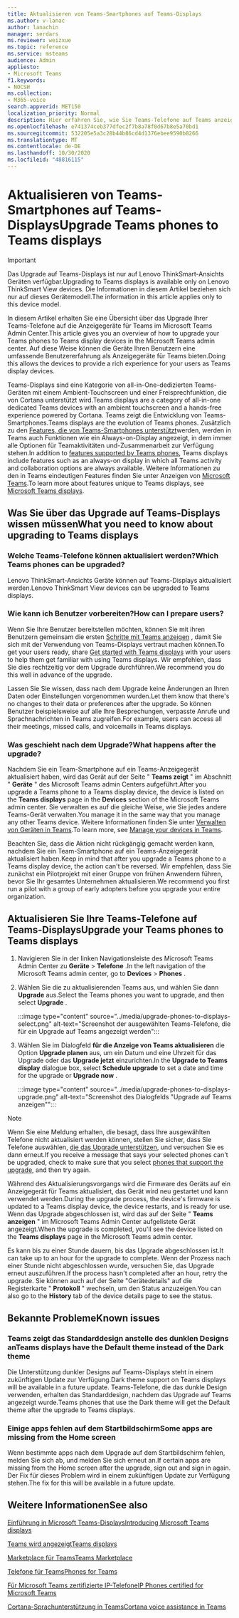 ```yaml
---
title: Aktualisieren von Teams-Smartphones auf Teams-Displays
ms.author: v-lanac
author: lanachin
manager: serdars
ms.reviewer: weizxue
ms.topic: reference
ms.service: msteams
audience: Admin
appliesto:
- Microsoft Teams
f1.keywords:
- NOCSH
ms.collection:
- M365-voice
search.appverid: MET150
localization_priority: Normal
description: Hier erfahren Sie, wie Sie Teams-Telefone auf Teams anzeigen im Microsoft Teams Admin Center aktualisieren.
ms.openlocfilehash: e741374ceb377dfec2f7b8a78f0d67b8e5a70bd1
ms.sourcegitcommit: 532205e5a3c28b44b86cd4d1376ebee9590b8266
ms.translationtype: MT
ms.contentlocale: de-DE
ms.lasthandoff: 10/30/2020
ms.locfileid: "48816115"
---
```

# <a name="upgrade-teams-phones-to-teams-displays"></a><span data-ttu-id="ecb0a-103">Aktualisieren von Teams-Smartphones auf Teams-Displays</span><span class="sxs-lookup"><span data-stu-id="ecb0a-103">Upgrade Teams phones to Teams displays</span></span>

> [!IMPORTANT]
> <span data-ttu-id="ecb0a-104">Das Upgrade auf Teams-Displays ist nur auf Lenovo ThinkSmart-Ansichts Geräten verfügbar.</span><span class="sxs-lookup"><span data-stu-id="ecb0a-104">Upgrading to Teams displays is available only on Lenovo ThinkSmart View devices.</span></span> <span data-ttu-id="ecb0a-105">Die Informationen in diesem Artikel beziehen sich nur auf dieses Gerätemodell.</span><span class="sxs-lookup"><span data-stu-id="ecb0a-105">The information in this article applies only to this device model.</span></span>  

<span data-ttu-id="ecb0a-106">In diesem Artikel erhalten Sie eine Übersicht über das Upgrade Ihrer Teams-Telefone auf die Anzeigegeräte für Teams im Microsoft Teams Admin Center.</span><span class="sxs-lookup"><span data-stu-id="ecb0a-106">This article gives you an overview of how to upgrade your Teams phones to Teams display devices in the Microsoft Teams admin center.</span></span> <span data-ttu-id="ecb0a-107">Auf diese Weise können die Geräte Ihren Benutzern eine umfassende Benutzererfahrung als Anzeigegeräte für Teams bieten.</span><span class="sxs-lookup"><span data-stu-id="ecb0a-107">Doing this allows the devices to provide a rich experience for your users as Teams display devices.</span></span>

<span data-ttu-id="ecb0a-108">Teams-Displays sind eine Kategorie von all-in-One-dedizierten Teams-Geräten mit einem Ambient-Touchscreen und einer Freisprechfunktion, die von Cortana unterstützt wird.</span><span class="sxs-lookup"><span data-stu-id="ecb0a-108">Teams displays are a category of all-in-one dedicated Teams devices with an ambient touchscreen and a hands-free experience powered by Cortana.</span></span> <span data-ttu-id="ecb0a-109">Teams zeigt die Entwicklung von Teams-Smartphones.</span><span class="sxs-lookup"><span data-stu-id="ecb0a-109">Teams displays are the evolution of Teams phones.</span></span> <span data-ttu-id="ecb0a-110">Zusätzlich zu den [Features, die von Teams-Smartphones unterstützt](phones-for-teams.md#features-supported-by-teams-phones)werden, werden in Teams auch Funktionen wie ein Always-on-Display angezeigt, in dem immer alle Optionen für Teamaktivitäten und-Zusammenarbeit zur Verfügung stehen.</span><span class="sxs-lookup"><span data-stu-id="ecb0a-110">In addition to [features supported by Teams phones](phones-for-teams.md#features-supported-by-teams-phones), Teams displays include features such as an always-on display in which all Teams activity and collaboration options are always available.</span></span> <span data-ttu-id="ecb0a-111">Weitere Informationen zu den in Teams eindeutigen Features finden Sie unter Anzeigen von [Microsoft Teams](teams-displays.md).</span><span class="sxs-lookup"><span data-stu-id="ecb0a-111">To learn more about features unique to Teams displays, see [Microsoft Teams displays](teams-displays.md).</span></span>

## <a name="what-you-need-to-know-about-upgrading-to-teams-displays"></a><span data-ttu-id="ecb0a-112">Was Sie über das Upgrade auf Teams-Displays wissen müssen</span><span class="sxs-lookup"><span data-stu-id="ecb0a-112">What you need to know about upgrading to Teams displays</span></span>

### <a name="which-teams-phones-can-be-upgraded"></a><span data-ttu-id="ecb0a-113">Welche Teams-Telefone können aktualisiert werden?</span><span class="sxs-lookup"><span data-stu-id="ecb0a-113">Which Teams phones can be upgraded?</span></span>

<span data-ttu-id="ecb0a-114">Lenovo ThinkSmart-Ansichts Geräte können auf Teams-Displays aktualisiert werden.</span><span class="sxs-lookup"><span data-stu-id="ecb0a-114">Lenovo ThinkSmart View devices can be upgraded to Teams displays.</span></span>

### <a name="how-can-i-prepare-users"></a><span data-ttu-id="ecb0a-115">Wie kann ich Benutzer vorbereiten?</span><span class="sxs-lookup"><span data-stu-id="ecb0a-115">How can I prepare users?</span></span>

<span data-ttu-id="ecb0a-116">Wenn Sie Ihre Benutzer bereitstellen möchten, können Sie mit ihren Benutzern gemeinsam die ersten [Schritte mit Teams anzeigen](https://support.microsoft.com/office/get-started-with-teams-displays-ff299825-7f13-4528-96c2-1d3437e6d4e6) , damit Sie sich mit der Verwendung von Teams-Displays vertraut machen können.</span><span class="sxs-lookup"><span data-stu-id="ecb0a-116">To get your users ready, share [Get started with Teams displays](https://support.microsoft.com/office/get-started-with-teams-displays-ff299825-7f13-4528-96c2-1d3437e6d4e6) with your users to help them get familiar with using Teams displays.</span></span> <span data-ttu-id="ecb0a-117">Wir empfehlen, dass Sie dies rechtzeitig vor dem Upgrade durchführen.</span><span class="sxs-lookup"><span data-stu-id="ecb0a-117">We recommend you do this well in advance of the upgrade.</span></span>

<span data-ttu-id="ecb0a-118">Lassen Sie Sie wissen, dass nach dem Upgrade keine Änderungen an Ihren Daten oder Einstellungen vorgenommen wurden.</span><span class="sxs-lookup"><span data-stu-id="ecb0a-118">Let them know that there's no changes to their data or preferences after the upgrade.</span></span> <span data-ttu-id="ecb0a-119">So können Benutzer beispielsweise auf alle Ihre Besprechungen, verpasste Anrufe und Sprachnachrichten in Teams zugreifen.</span><span class="sxs-lookup"><span data-stu-id="ecb0a-119">For example, users can access all their meetings, missed calls, and voicemails in Teams displays.</span></span> 

### <a name="what-happens-after-the-upgrade"></a><span data-ttu-id="ecb0a-120">Was geschieht nach dem Upgrade?</span><span class="sxs-lookup"><span data-stu-id="ecb0a-120">What happens after the upgrade?</span></span>

<span data-ttu-id="ecb0a-121">Nachdem Sie ein Team-Smartphone auf ein Teams-Anzeigegerät aktualisiert haben, wird das Gerät auf der Seite " **Teams zeigt** " im Abschnitt " **Geräte** " des Microsoft Teams admin Centers aufgeführt.</span><span class="sxs-lookup"><span data-stu-id="ecb0a-121">After you upgrade a Teams phone to a Teams display device, the device is listed on the **Teams displays** page in the **Devices** section of the Microsoft Teams admin center.</span></span> <span data-ttu-id="ecb0a-122">Sie verwalten es auf die gleiche Weise, wie Sie jedes andere Teams-Gerät verwalten.</span><span class="sxs-lookup"><span data-stu-id="ecb0a-122">You manage it in the same way that you manage any other Teams device.</span></span> <span data-ttu-id="ecb0a-123">Weitere Informationen finden Sie unter [Verwalten von Geräten in Teams](device-management.md).</span><span class="sxs-lookup"><span data-stu-id="ecb0a-123">To learn more, see [Manage your devices in Teams](device-management.md).</span></span>

<span data-ttu-id="ecb0a-124">Beachten Sie, dass die Aktion nicht rückgängig gemacht werden kann, nachdem Sie ein Team-Smartphone auf ein Teams-Anzeigegerät aktualisiert haben.</span><span class="sxs-lookup"><span data-stu-id="ecb0a-124">Keep in mind that after you upgrade a Teams phone to a Teams display device, the action can't be reversed.</span></span> <span data-ttu-id="ecb0a-125">Wir empfehlen, dass Sie zunächst ein Pilotprojekt mit einer Gruppe von frühen Anwendern führen, bevor Sie Ihr gesamtes Unternehmen aktualisieren.</span><span class="sxs-lookup"><span data-stu-id="ecb0a-125">We recommend you first run a pilot with a group of early adopters before you upgrade your entire organization.</span></span> 

## <a name="upgrade-your-teams-phones-to-teams-displays"></a><span data-ttu-id="ecb0a-126">Aktualisieren Sie Ihre Teams-Telefone auf Teams-Displays</span><span class="sxs-lookup"><span data-stu-id="ecb0a-126">Upgrade your Teams phones to Teams displays</span></span>

1. <span data-ttu-id="ecb0a-127">Navigieren Sie in der linken Navigationsleiste des Microsoft Teams Admin Center zu **Geräte**  >  **Telefone** .</span><span class="sxs-lookup"><span data-stu-id="ecb0a-127">In the left navigation of the Microsoft Teams admin center, go to **Devices** > **Phones** .</span></span>
2. <span data-ttu-id="ecb0a-128">Wählen Sie die zu aktualisierenden Teams aus, und wählen Sie dann **Upgrade** aus.</span><span class="sxs-lookup"><span data-stu-id="ecb0a-128">Select the Teams phones you want to upgrade, and then select **Upgrade** .</span></span>

    :::image type="content" source="../media/upgrade-phones-to-displays-select.png" alt-text="Screenshot der ausgewählten Teams-Telefone, die für ein Upgrade auf Teams angezeigt werden":::

3. <span data-ttu-id="ecb0a-130">Wählen Sie im Dialogfeld **für die Anzeige von Teams aktualisieren** die Option **Upgrade planen** aus, um ein Datum und eine Uhrzeit für das Upgrade oder das **Upgrade jetzt** einzurichten.</span><span class="sxs-lookup"><span data-stu-id="ecb0a-130">In the **Upgrade to Teams display** dialogue box, select **Schedule upgrade** to set a date and time for the upgrade or **Upgrade now** .</span></span>

    :::image type="content" source="../media/upgrade-phones-to-displays-upgrade.png" alt-text="Screenshot des Dialogfelds "Upgrade auf Teams anzeigen"":::

> [!NOTE]
> <span data-ttu-id="ecb0a-132">Wenn Sie eine Meldung erhalten, die besagt, dass Ihre ausgewählten Telefone nicht aktualisiert werden können, stellen Sie sicher, dass Sie Telefone auswählen, [die das Upgrade unterstützen](#which-teams-phones-can-be-upgraded), und versuchen Sie es dann erneut.</span><span class="sxs-lookup"><span data-stu-id="ecb0a-132">If you receive a message that says your selected phones can't be upgraded, check to make sure that you select [phones that support the upgrade](#which-teams-phones-can-be-upgraded), and then try again.</span></span>

<span data-ttu-id="ecb0a-133">Während des Aktualisierungsvorgangs wird die Firmware des Geräts auf ein Anzeigegerät für Teams aktualisiert, das Gerät wird neu gestartet und kann verwendet werden.</span><span class="sxs-lookup"><span data-stu-id="ecb0a-133">During the upgrade process, the device's firmware is updated to a Teams display device, the device restarts, and is ready for use.</span></span> <span data-ttu-id="ecb0a-134">Wenn das Upgrade abgeschlossen ist, wird das auf der Seite " **Teams anzeigen** " im Microsoft Teams Admin Center aufgelistete Gerät angezeigt.</span><span class="sxs-lookup"><span data-stu-id="ecb0a-134">When the upgrade is completed, you'll see the device listed on the **Teams displays** page in the Microsoft Teams admin center.</span></span>

<span data-ttu-id="ecb0a-135">Es kann bis zu einer Stunde dauern, bis das Upgrade abgeschlossen ist.</span><span class="sxs-lookup"><span data-stu-id="ecb0a-135">It can take up to an hour for the upgrade to complete.</span></span> <span data-ttu-id="ecb0a-136">Wenn der Prozess nach einer Stunde nicht abgeschlossen wurde, versuchen Sie, das Upgrade erneut auszuführen.</span><span class="sxs-lookup"><span data-stu-id="ecb0a-136">If the process hasn't completed after an hour, retry the upgrade.</span></span> <span data-ttu-id="ecb0a-137">Sie können auch auf der Seite "Gerätedetails" auf die Registerkarte " **Protokoll** " wechseln, um den Status anzuzeigen.</span><span class="sxs-lookup"><span data-stu-id="ecb0a-137">You can also go to the **History** tab of the device details page to see the status.</span></span>

## <a name="known-issues"></a><span data-ttu-id="ecb0a-138">Bekannte Probleme</span><span class="sxs-lookup"><span data-stu-id="ecb0a-138">Known issues</span></span>

### <a name="teams-displays-have-the-default-theme-instead-of-the-dark-theme"></a><span data-ttu-id="ecb0a-139">Teams zeigt das Standarddesign anstelle des dunklen Designs an</span><span class="sxs-lookup"><span data-stu-id="ecb0a-139">Teams displays have the Default theme instead of the Dark theme</span></span>

<span data-ttu-id="ecb0a-140">Die Unterstützung dunkler Designs auf Teams-Displays steht in einem zukünftigen Update zur Verfügung.</span><span class="sxs-lookup"><span data-stu-id="ecb0a-140">Dark theme support on Teams displays will be available in a future update.</span></span> <span data-ttu-id="ecb0a-141">Teams-Telefone, die das dunkle Design verwenden, erhalten das Standarddesign, nachdem das Upgrade auf Teams angezeigt wurde.</span><span class="sxs-lookup"><span data-stu-id="ecb0a-141">Teams phones that use the Dark theme will get the Default theme after the upgrade to Teams displays.</span></span>

### <a name="some-apps-are-missing-from-the-home-screen"></a><span data-ttu-id="ecb0a-142">Einige apps fehlen auf dem Startbildschirm</span><span class="sxs-lookup"><span data-stu-id="ecb0a-142">Some apps are missing from the Home screen</span></span>

<span data-ttu-id="ecb0a-143">Wenn bestimmte apps nach dem Upgrade auf dem Startbildschirm fehlen, melden Sie sich ab, und melden Sie sich erneut an.</span><span class="sxs-lookup"><span data-stu-id="ecb0a-143">If certain apps are missing from the Home screen after the upgrade, sign out and sign in again.</span></span> <span data-ttu-id="ecb0a-144">Der Fix für dieses Problem wird in einem zukünftigen Update zur Verfügung stehen.</span><span class="sxs-lookup"><span data-stu-id="ecb0a-144">The fix for this will be available in a future update.</span></span>

## <a name="see-also"></a><span data-ttu-id="ecb0a-145">Weitere Informationen</span><span class="sxs-lookup"><span data-stu-id="ecb0a-145">See also</span></span>

[<span data-ttu-id="ecb0a-146">Einführung in Microsoft Teams-Displays</span><span class="sxs-lookup"><span data-stu-id="ecb0a-146">Introducing Microsoft Teams displays</span></span>](https://techcommunity.microsoft.com/t5/microsoft-teams-blog/introducing-microsoft-teams-displays/ba-p/1505437)

[<span data-ttu-id="ecb0a-147">Teams wird angezeigt</span><span class="sxs-lookup"><span data-stu-id="ecb0a-147">Teams displays</span></span>](teams-displays.md)

[<span data-ttu-id="ecb0a-148">Marketplace für Teams</span><span class="sxs-lookup"><span data-stu-id="ecb0a-148">Teams Marketplace</span></span>](https://office.com/teamsdevices)

[<span data-ttu-id="ecb0a-149">Telefone für Teams</span><span class="sxs-lookup"><span data-stu-id="ecb0a-149">Phones for Teams</span></span>](phones-for-teams.md)

[<span data-ttu-id="ecb0a-150">Für Microsoft Teams zertifizierte IP-Telefone</span><span class="sxs-lookup"><span data-stu-id="ecb0a-150">IP Phones certified for Microsoft Teams</span></span>](teams-ip-phones.md)

[<span data-ttu-id="ecb0a-151">Cortana-Sprachunterstützung in Teams</span><span class="sxs-lookup"><span data-stu-id="ecb0a-151">Cortana voice assistance in Teams</span></span>](https://docs.microsoft.com/MicrosoftTeams/cortana-in-teams)
